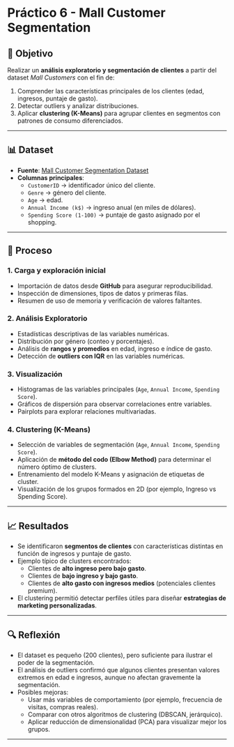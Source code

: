 # Práctico 6 - Mall Customer Segmentation

## 🎯 Objetivo
Realizar un **análisis exploratorio y segmentación de clientes** a partir del dataset *Mall Customers* con el fin de:
1. Comprender las características principales de los clientes (edad, ingresos, puntaje de gasto).
2. Detectar outliers y analizar distribuciones.
3. Aplicar **clustering (K-Means)** para agrupar clientes en segmentos con patrones de consumo diferenciados.

---

## 📊 Dataset
- **Fuente**: [Mall Customer Segmentation Dataset](https://www.kaggle.com/datasets/shwetabh123/mall-customers)  
- **Columnas principales**:  
  - `CustomerID` → identificador único del cliente.  
  - `Genre` → género del cliente.  
  - `Age` → edad.  
  - `Annual Income (k$)` → ingreso anual (en miles de dólares).  
  - `Spending Score (1-100)` → puntaje de gasto asignado por el shopping.  

---

## 🔧 Proceso

### 1. Carga y exploración inicial
- Importación de datos desde **GitHub** para asegurar reproducibilidad.  
- Inspección de dimensiones, tipos de datos y primeras filas.  
- Resumen de uso de memoria y verificación de valores faltantes.

### 2. Análisis Exploratorio
- Estadísticas descriptivas de las variables numéricas.  
- Distribución por género (conteo y porcentajes).  
- Análisis de **rangos y promedios** en edad, ingreso e índice de gasto.  
- Detección de **outliers con IQR** en las variables numéricas.  

### 3. Visualización
- Histogramas de las variables principales (`Age`, `Annual Income`, `Spending Score`).  
- Gráficos de dispersión para observar correlaciones entre variables.  
- Pairplots para explorar relaciones multivariadas.

### 4. Clustering (K-Means)
- Selección de variables de segmentación (`Age`, `Annual Income`, `Spending Score`).  
- Aplicación de **método del codo (Elbow Method)** para determinar el número óptimo de clusters.  
- Entrenamiento del modelo K-Means y asignación de etiquetas de cluster.  
- Visualización de los grupos formados en 2D (por ejemplo, Ingreso vs Spending Score).  

---

## 📈 Resultados
- Se identificaron **segmentos de clientes** con características distintas en función de ingresos y puntaje de gasto.  
- Ejemplo típico de clusters encontrados:  
  - Clientes de **alto ingreso pero bajo gasto**.  
  - Clientes de **bajo ingreso y bajo gasto**.  
  - Clientes de **alto gasto con ingresos medios** (potenciales clientes premium).  
- El clustering permitió detectar perfiles útiles para diseñar **estrategias de marketing personalizadas**.  

---

## 🔍 Reflexión
- El dataset es pequeño (200 clientes), pero suficiente para ilustrar el poder de la segmentación.  
- El análisis de outliers confirmó que algunos clientes presentan valores extremos en edad e ingresos, aunque no afectan gravemente la segmentación.  
- Posibles mejoras:  
  - Usar más variables de comportamiento (por ejemplo, frecuencia de visitas, compras reales).  
  - Comparar con otros algoritmos de clustering (DBSCAN, jerárquico).  
  - Aplicar reducción de dimensionalidad (PCA) para visualizar mejor los grupos.  

---

